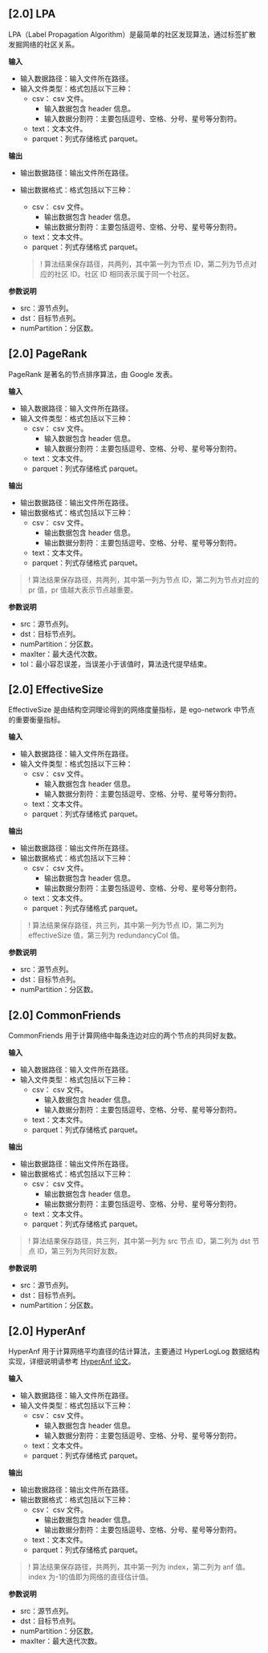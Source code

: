 
## [2.0] LPA
LPA（Label Propagation Algorithm）是最简单的社区发现算法，通过标签扩散发掘网络的社区关系。

**输入**
- 输入数据路径：输入文件所在路径。
- 输入文件类型：格式包括以下三种：
  - csv： csv 文件。
    - 输入数据包含 header 信息。
    - 输入数据分割符：主要包括逗号、空格、分号、星号等分割符。
  - text：文本文件。
  - parquet：列式存储格式 parquet。
  
**输出**
- 输出数据路径：输出文件所在路径。
- 输出数据格式：格式包括以下三种：
  - csv： csv 文件。
    - 输出数据包含 header 信息。
    - 输出数据分割符：主要包括逗号、空格、分号、星号等分割符。
  - text：文本文件。
  - parquet：列式存储格式 parquet。


  >! 算法结果保存路径，共两列，其中第一列为节点 ID，第二列为节点对应的社区 ID。社区 ID 相同表示属于同一个社区。
   
**参数说明**
- src：源节点列。
- dst：目标节点列。
- numPartition：分区数。

## [2.0] PageRank
PageRank 是著名的节点排序算法，由 Google 发表。

**输入**
- 输入数据路径：输入文件所在路径。
- 输入文件类型：格式包括以下三种：
  - csv： csv 文件。
    - 输入数据包含 header 信息。
    - 输入数据分割符：主要包括逗号、空格、分号、星号等分割符。
  - text：文本文件。
  - parquet：列式存储格式 parquet。
  
**输出**
- 输出数据路径：输出文件所在路径。
- 输出数据格式：格式包括以下三种：
  - csv： csv 文件。
    - 输出数据包含 header 信息。
    - 输出数据分割符：主要包括逗号、空格、分号、星号等分割符。
  - text：文本文件。
  - parquet：列式存储格式 parquet。
 
>! 算法结果保存路径，共两列，其中第一列为节点 ID，第二列为节点对应的 pr 值，pr 值越大表示节点越重要。

**参数说明**
- src：源节点列。
- dst：目标节点列。
- numPartition：分区数。
- maxIter：最大迭代次数。
- tol：最小容忍误差，当误差小于该值时，算法迭代提早结束。


##  [2.0] EffectiveSize
EffectiveSize 是由结构空洞理论得到的网络度量指标，是 ego-network 中节点的重要衡量指标。

**输入**
- 输入数据路径：输入文件所在路径。
- 输入文件类型：格式包括以下三种：
  - csv： csv 文件。
    - 输入数据包含 header 信息。
    - 输入数据分割符：主要包括逗号、空格、分号、星号等分割符。
  - text：文本文件。
  - parquet：列式存储格式 parquet。
  
**输出**
- 输出数据路径：输出文件所在路径。
- 输出数据格式：格式包括以下三种：
  - csv： csv 文件。
    - 输出数据包含 header 信息。
    - 输出数据分割符：主要包括逗号、空格、分号、星号等分割符。
  - text：文本文件。
  - parquet：列式存储格式 parquet。
  
>! 算法结果保存路径，共三列，其中第一列为节点 ID，第二列为 effectiveSize 值，第三列为 redundancyCol 值。

**参数说明**
- src：源节点列。
- dst：目标节点列。
- numPartition：分区数。

##  [2.0] CommonFriends
CommonFriends 用于计算网络中每条连边对应的两个节点的共同好友数。

**输入**
- 输入数据路径：输入文件所在路径。
- 输入文件类型：格式包括以下三种：
  - csv： csv 文件。
    - 输入数据包含 header 信息。
    - 输入数据分割符：主要包括逗号、空格、分号、星号等分割符。
  - text：文本文件。
  - parquet：列式存储格式 parquet。
  
**输出**
- 输出数据路径：输出文件所在路径。
- 输出数据格式：格式包括以下三种：
  - csv： csv 文件。
    - 输出数据包含 header 信息。
    - 输出数据分割符：主要包括逗号、空格、分号、星号等分割符。
  - text：文本文件。
  - parquet：列式存储格式 parquet。

>! 算法结果保存路径，共三列，其中第一列为 src 节点 ID，第二列为 dst 节点 ID，第三列为共同好友数。

**参数说明**
- src：源节点列。
- dst：目标节点列。
- numPartition：分区数。

##  [2.0] HyperAnf
HyperAnf 用于计算网络平均直径的估计算法，主要通过 HyperLogLog 数据结构实现，详细说明请参考 [HyperAnf 论文](https://arxiv.org/abs/1011.5599)。

**输入**
- 输入数据路径：输入文件所在路径。
- 输入文件类型：格式包括以下三种：
  - csv： csv 文件。
    - 输入数据包含 header 信息。
    - 输入数据分割符：主要包括逗号、空格、分号、星号等分割符。
  - text：文本文件。
  - parquet：列式存储格式 parquet。
  
**输出**
- 输出数据路径：输出文件所在路径。
- 输出数据格式：格式包括以下三种：
  - csv： csv 文件。
    - 输出数据包含 header 信息。
    - 输出数据分割符：主要包括逗号、空格、分号、星号等分割符。
  - text：文本文件。
  - parquet：列式存储格式 parquet。
>! 算法结果保存路径，共两列，其中第一列为 index，第二列为 anf 值。index 为-1的值即为网络的直径估计值。

**参数说明**
- src：源节点列。
- dst：目标节点列。
- numPartition：分区数。
- maxIter：最大迭代次数。


